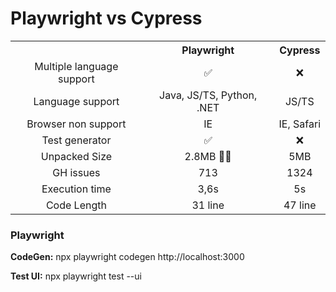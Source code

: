 # Playwright vs Cypress

<table>
  <tr>
    <th></th>
    <th>Playwright</th>
    <th>Cypress</th>
  </tr>

  <tr>
    <td>Multiple language support</td>
    <td>✅</td>
    <td>❌</td>
  </tr>

  <tr>
    <td>Language support</td>
    <td>Java, JS/TS, Python, .NET</td>
    <td>JS/TS</td>
  </tr>

  <tr>
    <td>Browser non support</td>
    <td>IE</td>
    <td>IE, Safari</td>
  </tr>

  <tr>
    <td>Test generator</td>
    <td>✅</td>
    <td>❌</td>
  </tr>

  <tr>
    <td>Unpacked Size</td>
    <td>2.8MB 🤏🏻</td>
    <td>5MB</td>
  </tr>

  <tr>
    <td>GH issues</td>
    <td>713</td>
    <td>1324</td>
  </tr>

  <tr>
    <td>Execution time</td>
    <td>3,6s</td>
    <td>5s</td>
  </tr>

  <tr>
    <td>Code Length</td>
    <td>31 line</td>
    <td>47 line</td>
  </tr>

</table>

<style>
  table tr td {
    /* width: 100%; */
    text-align: center;
  }

</style>



### Playwright

**CodeGen:**
npx playwright codegen http://localhost:3000

**Test UI:**
npx playwright test --ui